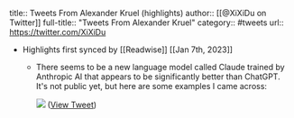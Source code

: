 title:: Tweets From Alexander Kruel (highlights)
author:: [[@XiXiDu on Twitter]]
full-title:: "Tweets From Alexander Kruel"
category:: #tweets
url:: https://twitter.com/XiXiDu

- Highlights first synced by [[Readwise]] [[Jan 7th, 2023]]
	- There seems to be a new language model called Claude trained by Anthropic AI that appears to be significantly better than ChatGPT. It's not public yet, but here are some examples I came across: 
	  
	  ![](https://pbs.twimg.com/media/Flyt8qiWIAEPwZl.jpg) ([View Tweet](https://twitter.com/XiXiDu/status/1611354251636183040))